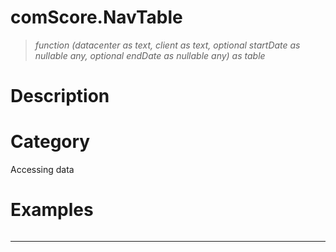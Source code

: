 ﻿# comScore.NavTable

> _function (datacenter as text, client as text, optional startDate as nullable any, optional endDate as nullable any) as table_
# Description 

# Category 
Accessing data
# Examples 

```

```
> 
***
